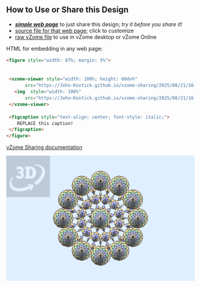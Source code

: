 
## How to Use or Share this Design

 - [***simple web page***](<https://John-Kostick.github.io/vzome-sharing/2025/08/21/16-16-36-12-gonZonohedron-Normal/>) to just share this design; *try it before you share it!*
 - [source file for that web page](<https://github.com/John-Kostick/vzome-sharing/edit/main/2025/08/21/16-16-36-12-gonZonohedron-Normal/index.md>); click to customize
 - [raw vZome file](<https://raw.githubusercontent.com/John-Kostick/vzome-sharing/main/2025/08/21/16-16-36-12-gonZonohedron-Normal/12-gonZonohedron-Normal.vZome>) to use in vZome desktop or vZome Online
 
 HTML for embedding in any web page:
 ```html
<figure style="width: 87%; margin: 5%">
  
  
  <vzome-viewer style="width: 100%; height: 60dvh" 
        src="https://John-Kostick.github.io/vzome-sharing/2025/08/21/16-16-36-12-gonZonohedron-Normal/12-gonZonohedron-Normal.vZome" >
    <img  style="width: 100%"
        src="https://John-Kostick.github.io/vzome-sharing/2025/08/21/16-16-36-12-gonZonohedron-Normal/12-gonZonohedron-Normal.png" >
  </vzome-viewer>

  <figcaption style="text-align: center; font-style: italic;">
     REPLACE this caption!
  </figcaption>
</figure>

 ```

[vZome Sharing documentation](https://vzome.github.io/vzome/sharing.html#how-it-works)

![Image](<12-gonZonohedron-Normal.png>)

